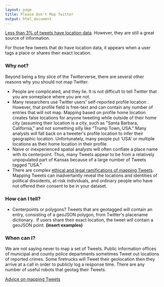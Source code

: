 ```yaml
---
layout: page
title: Please Don't Map Twitter
output: html_document
---
```


[Less than 3% of tweets have location data](proportions.md). However, they are still a great source of information.

For those few tweets that do have location data, it appears when a user tags a place or shares their exact location. 

### Why not?
Beyond being a tiny slice of the Twitterverse, there are several other reasons why you should not map Twitter.

- People are complicated, and they lie. It is not difficult to tell Twitter that you are someplace where you are not.
- Many researchers use Twitter users' self-reported profile location <citation needed>. However, that profile field is free-text and can contain any number of entries that will not map. Mapping based on profile home location creates false locations for anyone tweeting while outside of their home city (assuming their location is a city, such as "Santa Barbara, California," and not something silly like "Trump Town, USA."  Many analysts will fall back on a tweeter's profile location to infer their geographic location. Unfortunately, many people put 'USA' 
or multiple locations as their home location in their profile. 
- Naive or inexperienced spatial analysts will often conflate a place name with its centerpoint. Thus, many Tweets appear to be from a relatively unpopulated part of Kansas because of a large number of Tweets tagged "USA."
- There are complex [ethical and legal ramifications of mapping Tweets](ethics.md). Mapping Tweets can inadvertantly reveal the locations and identities of political dissidents, at-risk individuals, and ordinary people who have not offered their consent to be in your dataset.       

 
### How can I tell?
- Centerpoints or polygons? Tweets that are geotagged will contain an entry, consisting of a geoJSON polygon, from Twitter&#39;s placename dictionary.&nbsp; If users share their exact location, the tweet will contain a geoJSON point. **(insert examples)**

### When can I?
We are not saying never to map a set of Tweets. Public information offices of municipal and county police departments sometimes Tweet out locations of reported crimes. Some firetrucks will Tweet their geolocation then they arrive at a call in order to publicly log a response time. There are any number of useful robots that geotag their Tweets.    
 
[Advice on mapping Tweets](mapping.md)    
